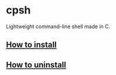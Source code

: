 # cpsh

Lightweight command-line shell made in C.

## [How to install](INSTALLATION.md#installation)

## [How to uninstall](INSTALLATION.md#uninstalling)
